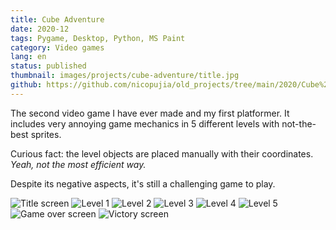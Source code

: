 ```yaml
---
title: Cube Adventure
date: 2020-12
tags: Pygame, Desktop, Python, MS Paint
category: Video games
lang: en
status: published
thumbnail: images/projects/cube-adventure/title.jpg
github: https://github.com/nicopujia/old_projects/tree/main/2020/Cube%20Adventure
---
```


The second video game I have ever made and my first platformer. It includes very annoying game mechanics in 5 different levels with not-the-best sprites.

Curious fact: the level objects are placed manually with their coordinates. *Yeah, not the most efficient way.*

Despite its negative aspects, it's still a challenging game to play.

![Title screen]({static}/images/projects/cube-adventure/title.jpg)
![Level 1]({static}/images/projects/cube-adventure/level-1.jpg)
![Level 2]({static}/images/projects/cube-adventure/level-2.jpg)
![Level 3]({static}/images/projects/cube-adventure/level-3.jpg)
![Level 4]({static}/images/projects/cube-adventure/level-4.jpg)
![Level 5]({static}/images/projects/cube-adventure/level-5.jpg)
![Game over screen]({static}/images/projects/cube-adventure/game-over.jpg)
![Victory screen]({static}/images/projects/cube-adventure/victory.jpg)
